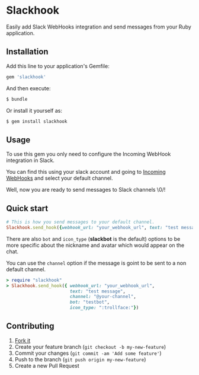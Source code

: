 # Slackhook

Easily add Slack WebHooks integration and send messages from your Ruby application.

## Installation

Add this line to your application's Gemfile:

```ruby
gem 'slackhook'
```

And then execute:

```bash
$ bundle
```

Or install it yourself as:

```bash
$ gem install slackhook
```

## Usage



To use this gem you only need to configure the Incoming WebHook integration in Slack.

You can find this using your slack account and going to [Incoming WebHooks](https://api.slack.com/) and select your default channel.

Well, now you are ready to send messages to Slack channels \0/!


## Quick start

```ruby
# This is how you send messages to your default channel.
Slackhook.send_hook({webhook_url: "your_webhook_url", text: "test message"})
```

There are also ```bot```  and ```icon_type``` (**slackbot** is the default) options to be more specific about the nickname and avatar which would appear on the chat.

You can use the ```channel``` option if the message is goint to be sent to a non default channel.

```ruby
> require "slackhook"
> Slackhook.send_hook({ webhook_url: "your_webhook_url",
                        text: "test message",
                        channel: "@your-channel",
                        bot: "testbot",
                        icon_type: ":trollface:"})
```

## Contributing

1. [Fork it](https://github.com/Urielable/slackhook/fork)
2. Create your feature branch (`git checkout -b my-new-feature`)
3. Commit your changes (`git commit -am 'Add some feature'`)
4. Push to the branch (`git push origin my-new-feature`)
5. Create a new Pull Request

